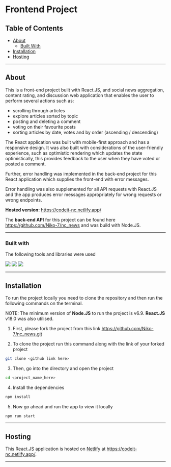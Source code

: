 # Frontend Project

## Table of Contents

- [About](#about)
  - [Built With](#built-with)
- [Installation](#installation)
- [Hosting](#hosting)

---

## About

This is a front-end project built with React.JS, and social news aggregation, content rating, and discussion web application that enables the user to perform several actions such as:

- scrolling through articles
- explore articles sorted by topic
- posting and deleting a comment
- voting on their favourite posts
- sorting articles by date, votes and by order (ascending / descending)


The React application was built with mobile-first approach and has a responsive design. It was also built with considerations of the user-friendly experience, such as optimistic rendering which updates the state optimistically, this provides feedback to the user when they have voted or posted a comment.


Further, error handling was implemented in the back-end project for this React application which supplies the front-end with error messages.

Error handling was also supplemented for all API requests with React.JS and the app produces error messages appropriately for wrong requests or wrong endpoints.


**Hosted version:** https://codeit-nc.netlify.app/

The **back-end API** for this project can be found here https://github.com/Niko-7/nc_news and was build with Node.JS.

---

### Built with

The following tools and libraries were used

[<img src="https://img.shields.io/badge/-React.js-purple">](https://reactjs.org//) [<img src="https://img.shields.io/badge/-Axios-orange">](https://axios-http.com/docs/intro) [<img src="https://img.shields.io/badge/-React Bootstrap-blue">](https://react-bootstrap.github.io/)

---

## Installation

To run the project locally you need to clone the repository and then run the following commands on the terminal.

NOTE: The minimum version of **Node.JS** to run the project is v6.9. **React.JS** v18.0 was also utilised.

1. First, please fork the project from this link https://github.com/Niko-7/nc_news.git

2. To clone the project run this command along with the link of your forked project

```sh
git clone <github link here>
```

3. Then, go into the directory and open the project

```sh
cd <project_name_here>
```

4. Install the dependencies

```sh
npm install
```

5. Now go ahead and run the app to view it locally

```sh
npm run start
```

---

## Hosting

This React.JS application is hosted on [Netlify](https://www.netlify.com/) at https://codeit-nc.netlify.app/.

---

